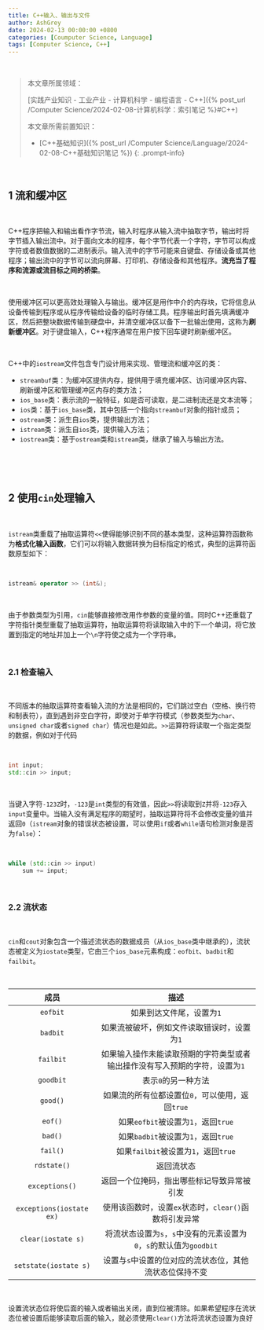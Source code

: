 ```yaml
---
title: C++输入、输出与文件
author: AshGrey
date: 2024-02-13 00:00:00 +0800
categories: [Coumputer Science, Language]
tags: [Computer Science, C++]
---
```


<br>

> 本文章所属领域：
>
> [实践产业知识 - 工业产业 - 计算机科学 - 编程语言 - C++]({% post_url /Computer Science/2024-02-08-计算机科学：索引笔记 %}#C++)
>
> 本文章所需前置知识：
>
> - [C++基础知识]({% post_url /Computer Science/Language/2024-02-08-C++基础知识笔记 %})
{: .prompt-info}

<br>

## 1 流和缓冲区

<br>

C++程序把输入和输出看作字节流，输入时程序从输入流中抽取字节，输出时将字节插入输出流中。对于面向文本的程序，每个字节代表一个字符，字节可以构成字符或者数值数据的二进制表示。输入流中的字节可能来自键盘、存储设备或其他程序；输出流中的字节可以流向屏幕、打印机、存储设备和其他程序。**流充当了程序和流源或流目标之间的桥梁**。

<br>

使用缓冲区可以更高效处理输入与输出。缓冲区是用作中介的内存块，它将信息从设备传输到程序或从程序传输给设备的临时存储工具。程序输出时首先填满缓冲区，然后把整块数据传输到硬盘中，并清空缓冲区以备下一批输出使用，这称为**刷新缓冲区**。对于键盘输入，C++程序通常在用户按下回车键时刷新缓冲区。

<br>

C++中的`iostream`文件包含专门设计用来实现、管理流和缓冲区的类：
- `streambuf`类：为缓冲区提供内存，提供用于填充缓冲区、访问缓冲区内容、刷新缓冲区和管理缓冲区内存的类方法；
- `ios_base`类：表示流的一般特征，如是否可读取，是二进制流还是文本流等；
- `ios`类：基于`ios_base`类，其中包括一个指向`streambuf`对象的指针成员；
- `ostream`类：派生自`ios`类，提供输出方法；
- `istream`类：派生自`ios`类，提供输入方法；
- `iostream`类：基于`ostream`类和`istream`类，继承了输入与输出方法。

<br>

<br>

<br>

## 2 使用`cin`处理输入

<br>

`istream`类重载了抽取运算符`<<`使得能够识别不同的基本类型，这种运算符函数称为**格式化输入函数**，它们可以将输入数据转换为目标指定的格式，典型的运算符函数原型如下：

<br>

``` cpp
istream& operator >> (int&);
```

<br>

由于参数类型为引用，`cin`能够直接修改用作参数的变量的值。同时C++还重载了字符指针类型重载了抽取运算符，抽取运算符将读取输入中的下一个单词，将它放置到指定的地址并加上一个`\n`字符使之成为一个字符串。

<br>

### 2.1 检查输入

<br>

不同版本的抽取运算符查看输入流的方法是相同的，它们跳过空白（空格、换行符和制表符），直到遇到非空白字符，即使对于单字符模式（参数类型为`char`、`unsigned char`或者`signed char`）情况也是如此。`>>`运算符将读取一个指定类型的数据，例如对于代码

<br>

``` cpp
int input;
std::cin >> input;
```

<br>

当键入字符`-123Z`时，`-123`是`int`类型的有效值，因此`>>`将读取到`Z`并将`-123`存入`input`变量中。当输入没有满足程序的期望时，抽取运算符将不会修改变量的值并返回`0`（`istream`对象的错误状态被设置，可以使用`if`或者`while`语句检测对象是否为`false`）：

<br>

``` cpp
while (std::cin >> input)
    sum += input;
```

<br>

### 2.2 流状态

<br>

`cin`和`cout`对象包含一个描述流状态的数据成员（从`ios_base`类中继承的），流状态被定义为`iostate`类型，它由三个`ios_base`元素构成：`eofbit`、`badbit`和`failbit`。

<br>

|成员|描述|
|:---:|:---:|
|`eofbit`|如果到达文件尾，设置为`1`|
|`badbit`|如果流被破坏，例如文件读取错误时，设置为`1`|
|`failbit`|如果输入操作未能读取预期的字符类型或者输出操作没有写入预期的字符，设置为`1`|
|`goodbit`|表示`0`的另一种方法|
|`good()`|如果流的所有位都设置位`0`，可以使用，返回`true`|
|`eof()`|如果`eofbit`被设置为`1`，返回`true`|
|`bad()`|如果`badbit`被设置为`1`，返回`true`|
|`fail()`|如果`failbit`被设置为`1`，返回`true`|
|`rdstate()`|返回流状态|
|`exceptions()`|返回一个位掩码，指出哪些标记导致异常被引发|
|`exceptions(iostate ex)`|使用该函数时，设置`ex`状态时，`clear()`函数将引发异常|
|`clear(iostate s)`|将流状态设置为`s`，`s`中没有的元素设置为`0`，`s`的默认值为`goodbit`|
|`setstate(iostate s)`|设置与`s`中设置的位对应的流状态位，其他流状态位保持不变|

<br>

设置流状态位将使后面的输入或者输出关闭，直到位被清除。如果希望程序在流状态位被设置后能够读取后面的输入，就必须使用`clear()`方法将流状态设置为良好

<br>



